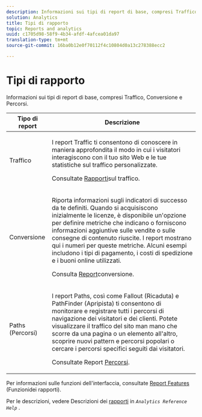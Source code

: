 ```yaml
---
description: Informazioni sui tipi di report di base, compresi Traffico, Conversione e Percorsi.
solution: Analytics
title: Tipi di rapporto
topic: Reports and analytics
uuid: c1705d98-58f9-4b34-afdf-4afcea01da97
translation-type: tm+mt
source-git-commit: 16ba0b12e0f70112f4c10804d0a13c278388ecc2

---
```



# Tipi di rapporto

Informazioni sui tipi di report di base, compresi Traffico, Conversione e Percorsi.

<table id="table_C167C2A2EA4742E9B14DA4F90C6FCEE2"> 
 <thead> 
  <tr> 
   <th colname="col1" class="entry"> Tipo di report </th> 
   <th colname="col2" class="entry"> Descrizione </th> 
  </tr> 
 </thead>
 <tbody> 
  <tr> 
   <td colname="col1"> Traffico </td> 
   <td colname="col2"> <p>I report Traffic ti consentono di conoscere in maniera approfondita il modo in cui i visitatori interagiscono con il tuo sito Web e le tue statistiche sul traffico personalizzate.  </p> <p>Consultate <a href="https://marketing.adobe.com/resources/help/en_US/reference/reports_traffic.html"  > Rapporti</a>sul traffico. </p> </td> 
  </tr> 
  <tr> 
   <td colname="col1"> Conversione </td> 
   <td colname="col2"> <p>Riporta informazioni sugli indicatori di successo da te definiti. Quando si acquisiscono inizialmente le licenze, è disponibile un'opzione per definire metriche che indicano o forniscono informazioni aggiuntive sulle vendite o sulle consegne di contenuto riuscite. I report mostrano qui i numeri per queste metriche. Alcuni esempi includono i tipi di pagamento, i costi di spedizione e i buoni online utilizzati. </p> <p>Consulta <a href="https://marketing.adobe.com/resources/help/en_US/reference/reports_conversion.html"  > Report</a>conversione. </p> </td> 
  </tr> 
  <tr> 
   <td colname="col1"> Paths (Percorsi) </td> 
   <td colname="col2"> <p>I report Paths, così come Fallout (Ricaduta) e PathFinder (Apripista) ti consentono di monitorare e registrare tutti i percorsi di navigazione dei visitatori e dei clienti. Potete visualizzare il traffico del sito man mano che scorre da una pagina o un elemento all'altro, scoprire nuovi pattern e percorsi popolari o cercare i percorsi specifici seguiti dai visitatori. </p> <p>Consultate Report <a href="https://marketing.adobe.com/resources/help/en_US/reference/reports_paths.html"  > Percorsi</a>. </p> </td> 
  </tr> 
 </tbody> 
</table>

Per informazioni sulle funzioni dell'interfaccia, consultate [Report Features](/help/analyze/reports-analytics/overview/report-overview.md) (Funzionidei rapporti).

Per le descrizioni, vedere Descrizioni dei [rapporti](https://marketing.adobe.com/resources/help/en_US/reference/reports_descriptions.html) in *`Analytics Reference Help`* .
